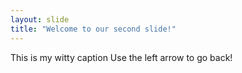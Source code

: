 ```yaml
---
layout: slide
title: "Welcome to our second slide!"
---
```

This is my witty caption
Use the left arrow to go back!
